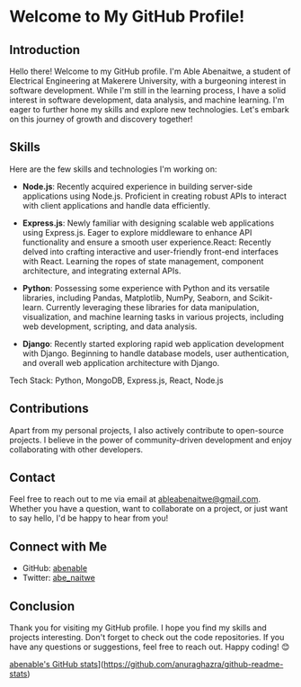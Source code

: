 # Welcome to My GitHub Profile!


## Introduction

Hello there! Welcome to my GitHub profile. I'm Able Abenaitwe, a student of Electrical Engineering at Makerere University, with a burgeoning interest in software development. While I'm still in the learning process, I have a solid interest in software development, data analysis, and machine learning. I'm eager to further hone my skills and explore new technologies. Let's embark on this journey of growth and discovery together!

## Skills

Here are the few skills and technologies I'm working on:

- **Node.js**: Recently acquired experience in building server-side applications using Node.js. Proficient in creating robust APIs to interact with client applications and handle data efficiently.

- **Express.js**: Newly familiar with designing scalable web applications using Express.js. Eager to explore middleware to enhance API functionality and ensure a smooth user experience.React: Recently delved into crafting interactive and user-friendly front-end interfaces with React. Learning the ropes of state management, component architecture, and integrating external APIs.

- **Python**: Possessing some experience with Python and its versatile libraries, including Pandas, Matplotlib, NumPy, Seaborn, and Scikit-learn. Currently leveraging these libraries for data manipulation, visualization, and machine learning tasks in various projects, including web development, scripting, and data analysis.
 
- **Django**: Recently started exploring rapid web application development with Django. Beginning to handle database models, user authentication, and overall web application architecture with Django.


Tech Stack: Python, MongoDB, Express.js, React, Node.js 

## Contributions

Apart from my personal projects, I also actively contribute to open-source projects. I believe in the power of community-driven development and enjoy collaborating with other developers.

## Contact

Feel free to reach out to me via email at ableabenaitwe@gmail.com. Whether you have a question, want to collaborate on a project, or just want to say hello, I'd be happy to hear from you!

## Connect with Me

- GitHub: [abenable](https://github.com/abenable)
- Twitter: [abe_naitwe](https://twitter.com/abe_naitwe)

## Conclusion

Thank you for visiting my GitHub profile. I hope you find my skills and projects interesting. Don't forget to check out the code repositories. If you have any questions or suggestions, feel free to reach out. Happy coding! 😊

[abenable's GitHub stats](https://github-readme-stats.vercel.app/api?username=abenable)](https://github.com/anuraghazra/github-readme-stats)
